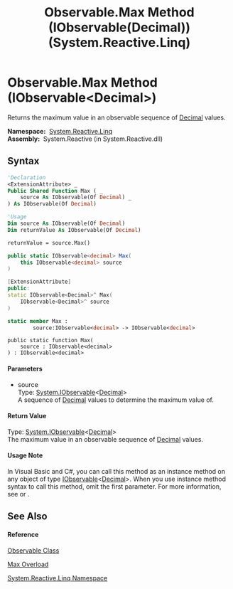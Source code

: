 ﻿---
title: Observable.Max Method (IObservable(Decimal)) (System.Reactive.Linq)
TOCTitle: Max Method (IObservable(Decimal))
ms:assetid: M:System.Reactive.Linq.Observable.Max(System.IObservable{System.Decimal})
ms:mtpsurl: https://msdn.microsoft.com/en-us/library/system.reactive.linq.observable.max(v=VS.103)
ms:contentKeyID: 36068312
ms.date: 06/28/2011
mtps_version: v=VS.103
dev_langs:
- vb
- csharp
- c++
- fsharp
- jscript
---

# Observable.Max Method (IObservable\<Decimal\>)

Returns the maximum value in an observable sequence of [Decimal](https://msdn.microsoft.com/en-us/library/1k2e8atx) values.

**Namespace:**  [System.Reactive.Linq](hh211929\(v=vs.103\).md)  
**Assembly:**  System.Reactive (in System.Reactive.dll)

## Syntax

``` vb
'Declaration
<ExtensionAttribute> _
Public Shared Function Max ( _
    source As IObservable(Of Decimal) _
) As IObservable(Of Decimal)
```

``` vb
'Usage
Dim source As IObservable(Of Decimal)
Dim returnValue As IObservable(Of Decimal)

returnValue = source.Max()
```

``` csharp
public static IObservable<decimal> Max(
    this IObservable<decimal> source
)
```

``` c++
[ExtensionAttribute]
public:
static IObservable<Decimal>^ Max(
    IObservable<Decimal>^ source
)
```

``` fsharp
static member Max : 
        source:IObservable<decimal> -> IObservable<decimal> 
```

``` jscript
public static function Max(
    source : IObservable<decimal>
) : IObservable<decimal>
```

#### Parameters

  - source  
    Type: [System.IObservable](https://msdn.microsoft.com/en-us/library/Dd990377)\<[Decimal](https://msdn.microsoft.com/en-us/library/1k2e8atx)\>  
    A sequence of [Decimal](https://msdn.microsoft.com/en-us/library/1k2e8atx) values to determine the maximum value of.  

#### Return Value

Type: [System.IObservable](https://msdn.microsoft.com/en-us/library/Dd990377)\<[Decimal](https://msdn.microsoft.com/en-us/library/1k2e8atx)\>  
The maximum value in an observable sequence of [Decimal](https://msdn.microsoft.com/en-us/library/1k2e8atx) values.  

#### Usage Note

In Visual Basic and C\#, you can call this method as an instance method on any object of type [IObservable](https://msdn.microsoft.com/en-us/library/Dd990377)\<[Decimal](https://msdn.microsoft.com/en-us/library/1k2e8atx)\>. When you use instance method syntax to call this method, omit the first parameter. For more information, see [](https://msdn.microsoft.com/en-us/library/Bb384936) or [](https://msdn.microsoft.com/en-us/library/Bb383977).

## See Also

#### Reference

[Observable Class](hh244252\(v=vs.103\).md)

[Max Overload](hh229774\(v=vs.103\).md)

[System.Reactive.Linq Namespace](hh211929\(v=vs.103\).md)


